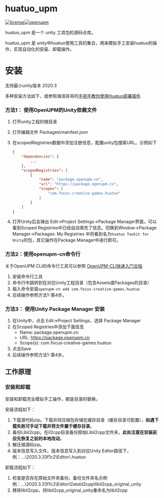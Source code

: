 # huatuo_upm
[![license](http://img.shields.io/badge/license-MIT-blue.svg)](https://opensource.org/licenses/MIT)[![openupm](https://img.shields.io/npm/v/com.focus-creative-games.huatuo?label=openupm&registry_uri=https://package.openupm.com)](https://openupm.com/packages/com.focus-creative-games.huatuo/)


huatuo_upm 是一个 unity 工具包的源码仓库。

huatuo_upm 是 unity中huatuo使用工具的集合，用来模拟手工安装huatuo的操作，实现自动化的安装、卸载操作。

# 安装

支持最小unity版本 2020.3

多种安装方法如下，或参照海浪哥哥的[手把手教你使用Huatuo部署插件](https://zhuanlan.zhihu.com/p/513834841)

### 方法1： 使用OpenUPM的Unity依赖文件

1. 打开unity工程的根目录

2. 打开编辑文件 Packages\mainfest.json

3. 在scopedRegistries数据中添加注册信息，配置unity包搜索URL。示例如下

   ```json
   {
       "dependencies": {
           ...
       },
       "scopedRegistries": [
           {
               "name": "package.openupm.cn",
               "url": "https://package.openupm.cn",
               "scopes": [
                   "com.focus-creative-games.huatuo"
               ]
           }
       ]
   }
   ```
   
4. 打开Unity后会弹出 Edit->Project Settings->Package Manager界面，可以看到Scoped Registries中已经自动填充了信息。切换到Window->Package Manager->Packages: My Registries 中将看到名为`huatuo Tookit for Unity`的包，其它操作在Package Manager中进行即可。

### 方法2：使用openupm-cn命令行

关于OpenUPM CLI的命令行工具可以参照 [OpenUPM-CLI快速入门文档](https://openupm.cn/zh/docs/getting-started.html#安装openupm-cli)

1. 安装命令行工具
2. 命令行中跳转到在对应Unity工程目录（包含Assets或Packages的目录）
3. 输入命令安装`openupm-cn add com.focus-creative-games.huatuo`
3. 后续操作参照方法1-第4步。

### 方法3： 使用Unity Package Manager 安装

1. 在Unity中，点击 Edit->Project Settings，选择 Package Manager
2. 在Scoped Registries中添加下面信息
   - Name: package.openupm.cn
   - URL: https://package.openupm.cn
   - Scope(s): com.focus-creative-games.huatuo
3. 点击Save
4. 后续操作参照方法1-第4步。

## 工作原理

### 安装和卸载

安装和卸载完全模拟手工操作，都是目录的替换。

安装流程如下：

1. 下载源代码zip。下载并将压缩包存储在缓存目录（缓存目录可配置），**如遇下载失败可手动下载并将文件置于缓存目录**。
2. 备份Libil2cpp。在il2cpp目录备份原始Libil2cpp文件夹，**此处注意在安装前应先恢复之前的本地改动**。
3. 解压缩源码zip。
4. 版本信息写入文件。版本信息写入到对应Unity Editor路径下，例：...\\2020.3.33f1c2\Editor\\.huatuo

卸载流程如下：

1. 检查是否存在原始文件夹备份。备份文件夹名示例 例：\...\\2020.3.33f1c2\Editor\Data\il2cpp\libil2cpp_original_unity
2. 移除libil2cpp，将libil2cpp_original_unity重命名为libil2cpp
